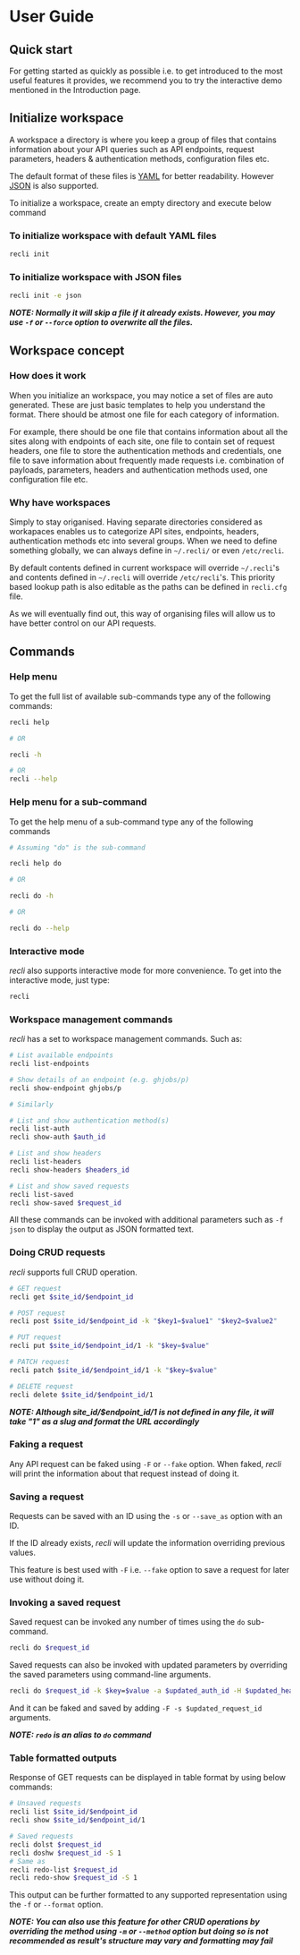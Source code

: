 # User Guide

## Quick start

For getting started as quickly as possible i.e. to get introduced to the most useful features it provides, we recommend you to try the interactive demo mentioned in the Introduction page.

## Initialize workspace

A workspace a directory is where you keep a group of files that contains information about your API queries such as API endpoints, request parameters, headers & authentication methods, configuration files etc.

The default format of these files is [YAML](https://en.wikipedia.org/wiki/YAML) for better readability. However [JSON](https://en.wikipedia.org/wiki/JSON) is also supported.

To initialize a workspace, create an empty directory and execute below command

### To initialize workspace with default YAML files

```bash
recli init
```

### To initialize workspace with JSON files

```bash
recli init -e json
```

***NOTE: Normally it will skip a file if it already exists. However, you may use `-f` or `--force` option to overwrite all the files.***

## Workspace concept

### How does it work

When you initialize an workspace, you may notice a set of files are auto generated. These are just basic templates to help you understand the format. There should be atmost one file for each category of information.

For example, there should be one file that contains information about all the sites along with endpoints of each site, one file to contain set of request headers, one file to store the authentication methods and credentials, one file to save information about frequently made requests i.e. combination of payloads, parameters, headers and authentication methods used, one configuration file etc.

### Why have workspaces

Simply to stay origanised. Having separate directories considered as workapaces enables us to categorize API sites, endpoints, headers, authentication methods etc into several groups. When we need to define something globally, we can always define in `~/.recli/` or even `/etc/recli`.

By default contents defined in current workspace will override `~/.recli`'s and contents defined in `~/.recli` will override `/etc/recli`'s. This priority based lookup path is also editable as the paths can be defined in `recli.cfg` file.

As we will eventually find out, this way of organising files will allow us to have better control on our API requests.


## Commands

### Help menu

To get the full list of available sub-commands type any of the following commands:

```bash
recli help

# OR

recli -h

# OR
recli --help
```

### Help menu for a sub-command

To get the help menu of a sub-command type any of the following commands

```bash
# Assuming "do" is the sub-command

recli help do

# OR

recli do -h

# OR

recli do --help
```

### Interactive mode

*recli* also supports interactive mode for more convenience. To get into the interactive mode, just type:

```bash
recli
```

### Workspace management commands

*recli* has a set to workspace management commands. Such as:

```bash
# List available endpoints
recli list-endpoints

# Show details of an endpoint (e.g. ghjobs/p)
recli show-endpoint ghjobs/p

# Similarly

# List and show authentication method(s)
recli list-auth
recli show-auth $auth_id

# List and show headers
recli list-headers
recli show-headers $headers_id

# List and show saved requests
recli list-saved
recli show-saved $request_id
```

All these commands can be invoked with additional parameters such as `-f json` to display the output as JSON formatted text.


### Doing CRUD requests

*recli* supports full CRUD operation.

```bash
# GET request
recli get $site_id/$endpoint_id

# POST request
recli post $site_id/$endpoint_id -k "$key1=$value1" "$key2=$value2"

# PUT request
recli put $site_id/$endpoint_id/1 -k "$key=$value"

# PATCH request
recli patch $site_id/$endpoint_id/1 -k "$key=$value"

# DELETE request
recli delete $site_id/$endpoint_id/1
```

***NOTE: Although site_id/$endpoint_id/1 is not defined in any file, it will take "1" as a slug and format the URL accordingly***


### Faking a request

Any API request can be faked using `-F` or `--fake` option. When faked, *recli* will print the information about that request instead of doing it.


### Saving a request

Requests can be saved with an ID using the `-s` or `--save_as` option with an ID.

If the ID already exists, *recli* will update the information overriding previous values.

This feature is best used with `-F` i.e. `--fake` option to save a request for later use without doing it.


### Invoking a saved request

Saved request can be invoked any number of times using the `do` sub-command.

```bash
recli do $request_id
```

Saved requests can also be invoked with updated parameters by overriding the saved parameters using command-line arguments.

```bash
recli do $request_id -k $key=$value -a $updated_auth_id -H $updated_header_id
```

And it can be faked and saved by adding `-F -s $updated_request_id` arguments.

***NOTE: `redo` is an alias to `do` command***


### Table formatted outputs

Response of GET requests can be displayed in table format by using below commands:

```bash
# Unsaved requests
recli list $site_id/$endpoint_id
recli show $site_id/$endpoint_id/1

# Saved requests
recli dolst $request_id
recli doshw $request_id -S 1
# Same as
recli redo-list $request_id
recli redo-show $request_id -S 1
```

This output can be further formatted to any supported representation using the `-f` or `--format` option.

***NOTE: You can also use this feature for other CRUD operations by overriding the method using `-m` or `--method` option but doing so is not recommended as result's structure may vary and formatting may fail***
